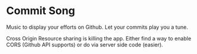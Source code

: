 Commit Song
==========

Music to display your efforts on Github. Let your commits play you a tune.

Cross Origin Resource sharing is killing the app. Either find a way to enable CORS (Github API supports) or do via server side code (easier).

